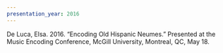 ```yaml
---
presentation_year: 2016
---
```

De Luca, Elsa. 2016. “Encoding Old Hispanic Neumes.” Presented at the Music Encoding Conference, McGill University, Montreal, QC, May 18.
